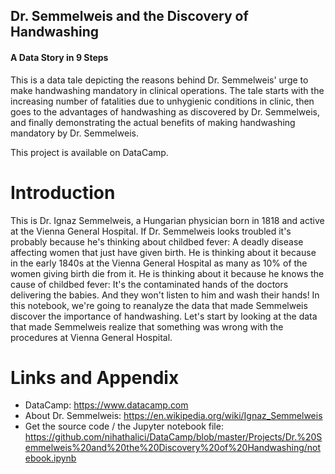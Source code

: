## Dr. Semmelweis and the Discovery of Handwashing
#### A Data Story in 9 Steps

This is a data tale depicting the reasons behind Dr. Semmelweis' urge to make handwashing mandatory in clinical operations. The tale starts with the increasing number of fatalities due to unhygienic conditions in clinic, then goes to the advantages of handwashing as discovered by Dr. Semmelweis, and finally demonstrating the actual benefits of making handwashing mandatory by Dr. Semmelweis.

This project is available on DataCamp.

Introduction
========================================================

This is Dr. Ignaz Semmelweis, a Hungarian physician born in 1818 and active at the Vienna General Hospital. If Dr. Semmelweis looks troubled it's probably because he's thinking about childbed fever: A deadly disease affecting women that just have given birth. He is thinking about it because in the early 1840s at the Vienna General Hospital as many as 10% of the women giving birth die from it. He is thinking about it because he knows the cause of childbed fever: It's the contaminated hands of the doctors delivering the babies. And they won't listen to him and wash their hands! In this notebook, we're going to reanalyze the data that made Semmelweis discover the importance of handwashing. Let's start by looking at the data that made Semmelweis realize that something was wrong with the procedures at Vienna General Hospital.


Links and Appendix
========================================================

- DataCamp: https://www.datacamp.com
- About Dr. Semmelweis: https://en.wikipedia.org/wiki/Ignaz_Semmelweis
- Get the source code / the Jupyter notebook file: https://github.com/nihathalici/DataCamp/blob/master/Projects/Dr.%20Semmelweis%20and%20the%20Discovery%20of%20Handwashing/notebook.ipynb
